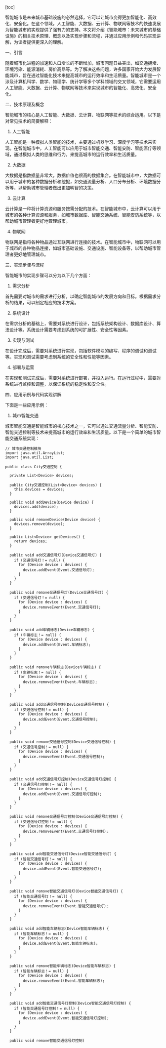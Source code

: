 
[toc]                    
                
                
智能城市是未来城市基础设施的必然选择，它可以让城市变得更加智能化、高效化、安全化。在这个领域，人工智能、大数据、云计算、物联网等技术的快速发展为智能城市的实现提供了强有力的支持。本文将介绍《智能城市：未来城市的基础设施》的相关技术原理、概念以及实现步骤和流程，并通过应用示例和代码实现讲解，为读者提供更深入的理解。

一、引言

随着城市化进程的加速和人口增长的不断增加，城市问题日益突出，如交通拥堵、环境污染、能源消耗、房价高昂等。为了解决这些问题，许多国家开始大力发展智能城市，旨在通过智能化技术来提高城市的运行效率和生活质量。智能城市是一个涉及计算机科学、数学、物理学、统计学等多个学科领域的交叉领域，它需要运用人工智能、大数据、云计算、物联网等技术来实现城市的智能化、高效化、安全化。

二、技术原理及概念

智能城市的核心是人工智能、大数据、云计算、物联网等技术的综合运用。以下是对常见技术的简要解释：

1. 人工智能

人工智能是一种模拟人类智能的技术，主要通过机器学习、深度学习等技术来实现。在智能城市中，人工智能可以应用于城市智能交通、智能安防、智能医疗等领域，通过模拟人类的思维和行为，来提高城市的运行效率和生活质量。

2. 大数据

大数据是指数据量非常大，数据价值也很高的数据集合。在智能城市中，大数据可以用于城市的各种数据分析和挖掘，如交通流量分析、人口分布分析、环境数据分析等，以帮助城市管理者做出更加明智的决策。

3. 云计算

云计算是一种将计算资源和服务按需分配的技术。在智能城市中，云计算可以用于城市的各种计算资源和服务，如城市数据库、智能交通系统、智能安防系统等，以帮助城市管理者更好地管理城市。

4. 物联网

物联网是指将各种物品通过互联网进行连接的技术。在智能城市中，物联网可以用于城市的各种物品连接，如城市基础设施、交通设施、智能设备等，以帮助城市管理者更好地管理城市。

三、实现步骤与流程

智能城市的实现步骤可以分为以下几个方面：

1. 需求分析

首先需要对城市的需求进行分析，以确定智能城市的发展方向和目标。根据需求分析的结果，可以制定相应的技术方案。

2. 系统设计

在需求分析的基础上，需要对系统进行设计，包括系统架构设计、数据库设计、算法设计等。系统设计需要考虑到系统的可扩展性、安全性等因素。

3. 实现与测试

在设计完成后，需要对系统进行实现，包括软件模块的编写、程序的调试和测试等。实现和测试需要考虑到系统的安全性和性能等因素。

4. 部署与运营

在实现和测试完成后，需要对系统进行部署，并投入运行。在运行过程中，需要对系统进行监控和调整，以保证系统的稳定性和安全性。

四、应用示例与代码实现讲解

下面是一些应用示例：

1. 城市智能交通

城市智能交通是智能城市的核心技术之一，它可以通过交通流量分析、智能安防、智能交通控制等技术来提高城市的运行效率和生活质量。以下是一个简单的城市智能交通系统实现：

```
// 城市交通控制模块
import java.util.ArrayList;
import java.util.List;

public class City交通控制 {

  private List<Device> devices;

  public City交通控制(List<Device> devices) {
    this.devices = devices;
  }

  public void addDevice(Device device) {
    devices.add(device);
  }

  public void removeDevice(Device device) {
    devices.remove(device);
  }

  public List<Device> getDevices() {
    return devices;
  }

  public void add交通信号灯(Device交通信号灯) {
    if (交通信号灯！= null) {
      for (Device device : devices) {
        device.addEvent(Event.交通信号灯);
      }
    }
  }

  public void remove交通信号灯(Device交通信号灯) {
    if (交通信号灯！= null) {
      for (Device device : devices) {
        device.removeEvent(Event.交通信号灯);
      }
    }
  }

  public void add车辆标志(Device车辆标志) {
    if (车辆标志！= null) {
      for (Device device : devices) {
        device.addEvent(Event.车辆标志);
      }
    }
  }

  public void remove车辆标志(Device车辆标志) {
    if (车辆标志！= null) {
      for (Device device : devices) {
        device.removeEvent(Event.车辆标志);
      }
    }
  }

  public void add交通信号控制(Device交通信号控制) {
    if (交通信号控制！= null) {
      for (Device device : devices) {
        device.addEvent(Event.交通信号控制);
      }
    }
  }

  public void remove交通信号控制(Device交通信号控制) {
    if (交通信号控制！= null) {
      for (Device device : devices) {
        device.removeEvent(Event.交通信号控制);
      }
    }
  }

  public void add交通信号灯控制(Device交通信号灯控制) {
    if (交通信号灯控制！= null) {
      for (Device device : devices) {
        device.addEvent(Event.交通信号灯控制);
      }
    }
  }

  public void remove交通信号灯控制(Device交通信号灯控制) {
    if (交通信号灯控制！= null) {
      for (Device device : devices) {
        device.removeEvent(Event.交通信号灯控制);
      }
    }
  }

  public void add智能交通信号灯(Device智能交通信号灯) {
    if (智能交通信号灯！= null) {
      for (Device device : devices) {
        device.addEvent(Event.智能交通信号灯);
      }
    }
  }

  public void remove智能交通信号灯(Device智能交通信号灯) {
    if (智能交通信号灯！= null) {
      for (Device device : devices) {
        device.removeEvent(Event.智能交通信号灯);
      }
    }
  }

  public void add智能车辆标志(Device智能车辆标志) {
    if (智能车辆标志！= null) {
      for (Device device : devices) {
        device.addEvent(Event.智能车辆标志);
      }
    }
  }

  public void remove智能车辆标志(Device智能车辆标志) {
    if (智能车辆标志！= null) {
      for (Device device : devices) {
        device.removeEvent(Event.智能车辆标志);
      }
    }
  }

  public void add智能交通信号灯控制(Device智能交通信号灯控制) {
    if (智能交通信号灯控制！= null) {
      for (Device device : devices) {
        device.addEvent(Event.智能交通信号灯控制);
      }
    }
  }

  public void remove智能交通信号灯控制(

